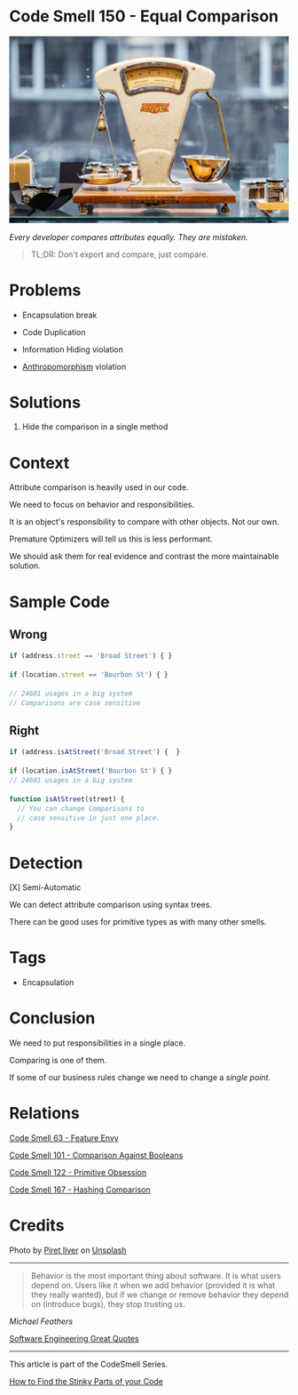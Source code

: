 # Code Smell 150 - Equal Comparison

![Code Smell 150 - Equal Comparison](Code%20Smell%20150%20-%20Equal%20Comparison.jpg)

*Every developer compares attributes equally. They are mistaken.*

> TL;DR: Don't export and compare, just compare.

# Problems

- Encapsulation break

- Code Duplication

- Information Hiding violation

- [Anthropomorphism](https://en.wikipedia.org/wiki/Anthropomorphism) violation

# Solutions

1. Hide the comparison in a single method

# Context

Attribute comparison is heavily used in our code.

We need to focus on behavior and responsibilities.

It is an object's responsibility to compare with other objects. Not our own.

Premature Optimizers will tell us this is less performant.

We should ask them for real evidence and contrast the more maintainable solution.

# Sample Code

## Wrong

[Gist Url]: # (https://gist.github.com/mcsee/d3eda35a36e6dfe7cb292ff2be5a7b71)
```javascript
if (address.street == 'Broad Street') { }  

if (location.street == 'Bourbon St') { }
  
// 24601 usages in a big system  
// Comparisons are case sensitive
```

## Right

[Gist Url]: # (https://gist.github.com/mcsee/7ecfc60fccc9053db2a7b22dc30f31cd)
```javascript
if (address.isAtStreet('Broad Street') {  }

if (location.isAtStreet('Bourbon St') { }  
// 24601 usages in a big system  
  
function isAtStreet(street) {
  // You can change Comparisons to 
  // case sensitive in just one place. 
}

```

# Detection

[X] Semi-Automatic 

We can detect attribute comparison using syntax trees.

There can be good uses for primitive types as with many other smells.
 
# Tags

- Encapsulation

# Conclusion

We need to put responsibilities in a single place.

Comparing is one of them.

If some of our business rules change we need to change a *single point*.

# Relations

[Code Smell 63 - Feature Envy](https://github.com/mcsee/Software-Design-Articles/tree/main/Articles/Code%20Smells/Code%20Smell%2063%20-%20Feature%20Envy/readme.md) 

[Code Smell 101 - Comparison Against Booleans](https://github.com/mcsee/Software-Design-Articles/tree/main/Articles/Code%20Smells/Code%20Smell%20101%20-%20Comparison%20Against%20Booleans/readme.md)

[Code Smell 122 - Primitive Obsession](https://github.com/mcsee/Software-Design-Articles/tree/main/Articles/Code%20Smells/Code%20Smell%20122%20-%20Primitive%20Obsession/readme.md)

[Code Smell 167 - Hashing Comparison](https://github.com/mcsee/Software-Design-Articles/tree/main/Articles/Code%20Smells/Code%20Smell%20167%20-%20Hashing%20Comparison/readme.md)

# Credits

Photo by [Piret Ilver](https://unsplash.com/@saltsup) on [Unsplash](https://unsplash.com/s/photos/scale)  

* * *

> Behavior is the most important thing about software. It is what users depend on. Users like it when we add behavior (provided it is what they really wanted), but if we change or remove behavior they depend on (introduce bugs), they stop trusting us.

_Michael Feathers_
 
[Software Engineering Great Quotes](https://github.com/mcsee/Software-Design-Articles/tree/main/Articles/Quotes/Software%20Engineering%20Great%20Quotes/readme.md)

* * *

This article is part of the CodeSmell Series.

[How to Find the Stinky Parts of your Code](https://github.com/mcsee/Software-Design-Articles/tree/main/Articles/Code%20Smells/How%20to%20Find%20the%20Stinky%20parts%20of%20your%20Code/readme.md)